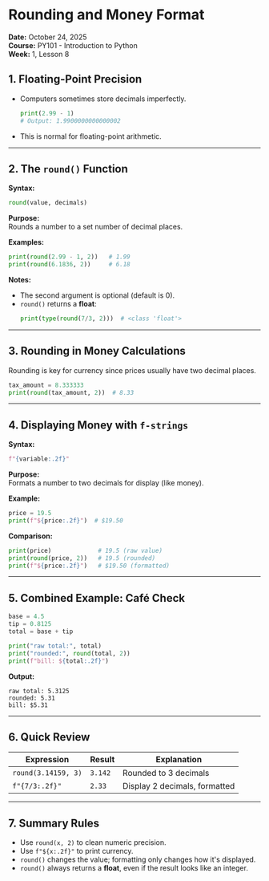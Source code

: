 # Rounding and Money Format

**Date:** October 24, 2025  
**Course:** PY101 - Introduction to Python  
**Week:** 1, Lesson 8

## 1. Floating-Point Precision
- Computers sometimes store decimals imperfectly.  
  ```python
  print(2.99 - 1)
  # Output: 1.9900000000000002
  ```
- This is normal for floating-point arithmetic.

---

## 2. The `round()` Function
**Syntax:**  
```python
round(value, decimals)
```

**Purpose:**  
Rounds a number to a set number of decimal places.

**Examples:**  
```python
print(round(2.99 - 1, 2))   # 1.99
print(round(6.1836, 2))     # 6.18
```

**Notes:**  
- The second argument is optional (default is 0).
- `round()` returns a **float**:
  ```python
  print(type(round(7/3, 2)))  # <class 'float'>
  ```

---

## 3. Rounding in Money Calculations
Rounding is key for currency since prices usually have two decimal places.  
```python
tax_amount = 8.333333
print(round(tax_amount, 2))  # 8.33
```

---

## 4. Displaying Money with `f-strings`
**Syntax:**  
```python
f"{variable:.2f}"
```

**Purpose:**  
Formats a number to two decimals for display (like money).

**Example:**  
```python
price = 19.5
print(f"${price:.2f}")  # $19.50
```

**Comparison:**  
```python
print(price)             # 19.5 (raw value)
print(round(price, 2))   # 19.5 (rounded)
print(f"${price:.2f}")   # $19.50 (formatted)
```

---

## 5. Combined Example: Café Check
```python
base = 4.5
tip = 0.8125
total = base + tip

print("raw total:", total)
print("rounded:", round(total, 2))
print(f"bill: ${total:.2f}")
```

**Output:**  
```
raw total: 5.3125
rounded: 5.31
bill: $5.31
```

---

## 6. Quick Review
| Expression | Result | Explanation |
|-------------|---------|-------------|
| `round(3.14159, 3)` | `3.142` | Rounded to 3 decimals |
| `f"{7/3:.2f}"` | `2.33` | Display 2 decimals, formatted |

---

## 7. Summary Rules
- Use `round(x, 2)` to clean numeric precision.  
- Use `f"${x:.2f}"` to print currency.  
- `round()` changes the value; formatting only changes how it's displayed.  
- `round()` always returns a **float**, even if the result looks like an integer.
